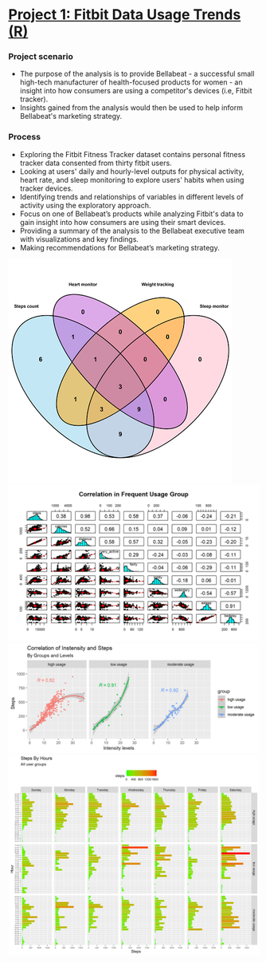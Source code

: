 # [Project 1: Fitbit Data Usage Trends (R)](https://github.com/databl0g/A-fitness-tracker-analysis)
### Project scenario
* The purpose of the analysis is to provide Bellabeat - a successful small high-tech manufacturer of health-focused
products for women - an insight into how consumers are using a competitor's devices (i.e, Fitbit tracker). 
* Insights gained from the analysis would then be used to help inform Bellabeat's marketing strategy.
### Process
* Exploring the Fitbit Fitness Tracker dataset contains personal fitness tracker data consented from thirty fitbit users.
* Looking at users' daily and hourly-level outputs for physical activity, heart rate, and sleep monitoring to explore users' habits when using tracker devices.
* Identifying trends and relationships of variables in different levels of activity using the exploratory approach.
* Focus on one of Bellabeat’s products while analyzing Fitbit's data to gain insight into how consumers are using their smart devices.
* Providing a summary of the analysis to the Bellabeat executive team with visualizations and key findings.
* Making recommendations for Bellabeat’s marketing strategy.

![](/images/features_venn1.png)
![](/images/Correlation%20of%20frequent%20usage%20group.png)
![](/images/Correlation.png)
![](/images/Steps%20By%20Hours.png)
